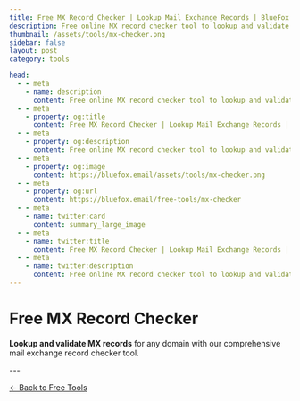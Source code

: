 ```yaml
---
title: Free MX Record Checker | Lookup Mail Exchange Records | BlueFox Email
description: Free online MX record checker tool to lookup and validate mail exchange records, check email server configuration, and analyze email routing for domains.
thumbnail: /assets/tools/mx-checker.png
sidebar: false
layout: post
category: tools

head:
  - - meta
    - name: description
      content: Free online MX record checker tool to lookup and validate mail exchange records, check email server configuration, and analyze email routing for domains.
  - - meta
    - property: og:title
      content: Free MX Record Checker | Lookup Mail Exchange Records | BlueFox Email
  - - meta
    - property: og:description
      content: Free online MX record checker tool to lookup and validate mail exchange records, check email server configuration, and analyze email routing for domains.
  - - meta
    - property: og:image
      content: https://bluefox.email/assets/tools/mx-checker.png
  - - meta
    - property: og:url
      content: https://bluefox.email/free-tools/mx-checker
  - - meta
    - name: twitter:card
      content: summary_large_image
  - - meta
    - name: twitter:title
      content: Free MX Record Checker | Lookup Mail Exchange Records | BlueFox Email
  - - meta
    - name: twitter:description
      content: Free online MX record checker tool to lookup and validate mail exchange records, check email server configuration, and analyze email routing for domains.
---
```


# Free MX Record Checker

**Lookup and validate MX records** for any domain with our comprehensive mail exchange record checker tool.

<MxChecker />
---

[← Back to Free Tools](/free-tools/)
